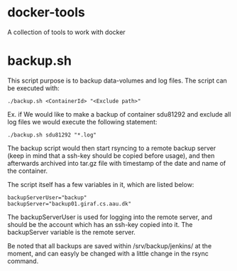 # docker-tools
A collection of tools to work with docker


# backup.sh
This script purpose is to backup data-volumes and log files.
The script can be executed with:
```
./backup.sh <ContainerId> "<Exclude path>"
```
Ex. if We would like to make a backup of container sdu81292 and exclude all log files we would execute the following statement: 
```
./backup.sh sdu81292 "*.log"
```

The backup script would then start rsyncing to a remote backup server (keep in mind that a ssh-key should be copied before usage), and then afterwards archived into tar.gz file with timestamp of the date and name of the container.

The script itself has a few variables in it, which are listed below:
```
backupServerUser="backup"
backupServer="backup01.giraf.cs.aau.dk"
```
The backupServerUser is used for logging into the remote server, and should be the account which has an ssh-key copied into it.
The backupServer variable is the remote server.

Be noted that all backups are saved within /srv/backup/jenkins/<containername> at the moment, and can easyly be changed with a little change in the rsync command.
